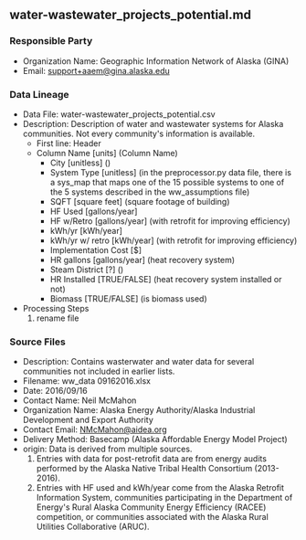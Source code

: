 ## water-wastewater_projects_potential.md

### Responsible Party
  * Organization Name: Geographic Information Network of Alaska (GINA)
  * Email: support+aaem@gina.alaska.edu

### Data Lineage
  * Data File: water-wastewater_projects_potential.csv
  * Description: Description of water and wastewater systems for Alaska communities.  Not every community's information is available.
    * First line: Header
    * Column Name [units] (Column Name)
      * City [unitless] ()
      * System Type [unitless] (in the preprocessor.py data file, there is a sys_map that maps one of the 15 possible systems to one of the 5 systems described in the ww_assumptions file)
      * SQFT [square feet] (square footage of building)
      * HF Used [gallons/year]
      * HF w/Retro [gallons/year] (with retrofit for improving efficiency)
      * kWh/yr [kWh/year]
      * kWh/yr w/ retro [kWh/year] (with retrofit for improving efficiency)
      * Implementation Cost [$]
      * HR gallons [gallons/year] (heat recovery system)
      * Steam District [?] ()
      * HR Installed [TRUE/FALSE] (heat recovery system installed or not)
      * Biomass [TRUE/FALSE] (is biomass used)
  * Processing Steps
    1. rename file

### Source Files
  * Description: Contains wasterwater and water data for several communities not included in earlier lists.
  * Filename: ww_data 09162016.xlsx
  * Date: 2016/09/16
  * Contact Name: Neil McMahon
  * Organization Name: Alaska Energy Authority/Alaska Industrial Development and Export Authority
  * Contact Email: NMcMahon@aidea.org
  * Delivery Method: Basecamp (Alaska Affordable Energy Model Project)
  * origin: Data is derived from multiple sources. 
    1. Entries with data for post-retrofit data are from energy audits performed by the Alaska Native Tribal Health Consortium (2013-2016).
    2. Entries with HF used and kWh/year come from the Alaska Retrofit Information System, communities participating in the Department of Energy's Rural Alaska Community Energy Efficiency (RACEE) competition, or communities associated with the Alaska Rural Utilities Collaborative (ARUC).
